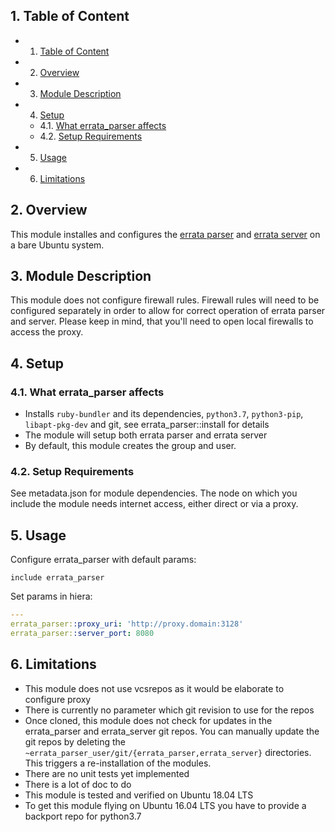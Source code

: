 ##  1. <a name='TableofContent'></a>Table of Content
<!-- vscode-markdown-toc -->
* 1. [Table of Content](#TableofContent)
* 2. [ Overview](#Overview)
* 3. [Module Description](#ModuleDescription)
* 4. [Setup](#Setup)
	* 4.1. [What errata_parser affects](#Whaterrata_parseraffects)
	* 4.2. [Setup Requirements](#SetupRequirements)
* 5. [Usage](#Usage)
* 6. [Limitations](#Limitations)

<!-- vscode-markdown-toc-config
	numbering=true
	autoSave=true
	/vscode-markdown-toc-config -->
<!-- /vscode-markdown-toc -->

##  2. <a name='Overview'></a> Overview
This module installes and configures the [errata parser](https://github.com/ATIX-AG/errata_server) and [errata server](https://github.com/ATIX-AG/errata_server) on a bare Ubuntu system.

##  3. <a name='ModuleDescription'></a>Module Description
This module does not configure firewall rules. Firewall rules will need to be
configured separately in order to allow for correct operation of errata parser and server. Please keep in mind, that you'll need to open local firewalls to access the proxy.

##  4. <a name='Setup'></a>Setup
###  4.1. <a name='Whaterrata_parseraffects'></a>What errata_parser affects
* Installs `ruby-bundler` and its dependencies, `python3.7`, `python3-pip`, `libapt-pkg-dev` and git, see errata_parser::install for details
* The module will setup both errata parser and errata server
* By default, this module creates the group and user.

###  4.2. <a name='SetupRequirements'></a>Setup Requirements
See metadata.json for module dependencies. The node on which you include the module needs internet access, either direct or via a proxy.

##  5. <a name='Usage'></a>Usage

Configure errata_parser with default params:
```
include errata_parser
```
Set params in hiera:
```yaml
---
errata_parser::proxy_uri: 'http://proxy.domain:3128'
errata_parser::server_port: 8080
```

##  6. <a name='Limitations'></a>Limitations
* This module does not use vcsrepos as it would be elaborate to configure proxy
* There is currently no parameter which git revision to use for the repos
* Once cloned, this module does not check for updates in the errata_parser and errata_server git repos. You can manually update the git repos by deleting the `~errata_parser_user/git/{errata_parser,errata_server}` directories. This triggers a re-installation of the modules.
* There are no unit tests yet implemented
* There is a lot of doc to do
* This module is tested and verified on Ubuntu 18.04 LTS
* To get this module flying on Ubuntu 16.04 LTS you have to provide a backport repo for python3.7
